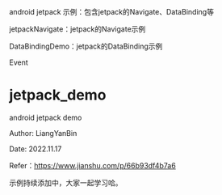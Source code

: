 
android jetpack 示例：包含jetpack的Navigate、DataBinding等

jetpackNavigate：jetpack的Navigate示例

DataBindingDemo：jetpack的DataBinding示例

Event


# jetpack_demo

android jetpack demo 

Author: LiangYanBin

Date: 2022.11.17

Refer：https://www.jianshu.com/p/66b93df4b7a6

示例持续添加中，大家一起学习哈。
